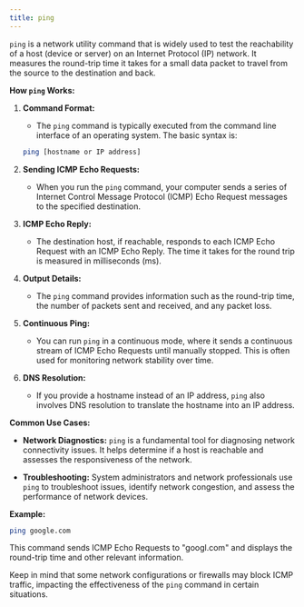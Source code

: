```yaml
---
title: ping
---
```


`ping` is a network utility command that is widely used to test the reachability of a host (device or server) on an Internet Protocol (IP) network. It measures the round-trip time it takes for a small data packet to travel from the source to the destination and back.

**How `ping` Works:**

1. **Command Format:**
   - The `ping` command is typically executed from the command line interface of an operating system. The basic syntax is:
   ```bash
   ping [hostname or IP address]
   ```

2. **Sending ICMP Echo Requests:**
   - When you run the `ping` command, your computer sends a series of Internet Control Message Protocol (ICMP) Echo Request messages to the specified destination.

3. **ICMP Echo Reply:**
   - The destination host, if reachable, responds to each ICMP Echo Request with an ICMP Echo Reply. The time it takes for the round trip is measured in milliseconds (ms).

4. **Output Details:**
   - The `ping` command provides information such as the round-trip time, the number of packets sent and received, and any packet loss.

5. **Continuous Ping:**
   - You can run `ping` in a continuous mode, where it sends a continuous stream of ICMP Echo Requests until manually stopped. This is often used for monitoring network stability over time.

6. **DNS Resolution:**
   - If you provide a hostname instead of an IP address, `ping` also involves DNS resolution to translate the hostname into an IP address.

**Common Use Cases:**

- **Network Diagnostics:** `ping` is a fundamental tool for diagnosing network connectivity issues. It helps determine if a host is reachable and assesses the responsiveness of the network.

- **Troubleshooting:** System administrators and network professionals use `ping` to troubleshoot issues, identify network congestion, and assess the performance of network devices.

**Example:**
```bash
ping google.com
```

This command sends ICMP Echo Requests to "googl.com" and displays the round-trip time and other relevant information.

Keep in mind that some network configurations or firewalls may block ICMP traffic, impacting the effectiveness of the `ping` command in certain situations.